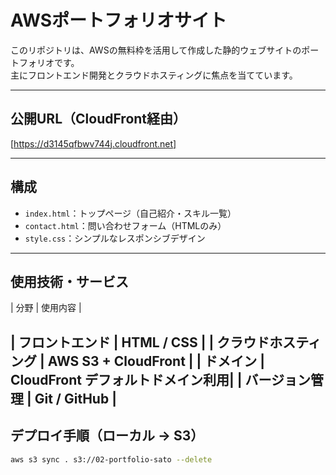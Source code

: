 # AWSポートフォリオサイト

このリポジトリは、AWSの無料枠を活用して作成した静的ウェブサイトのポートフォリオです。  
主にフロントエンド開発とクラウドホスティングに焦点を当てています。

---

##  公開URL（CloudFront経由）
[https://d3145qfbwv744j.cloudfront.net]

---

##  構成

- `index.html`：トップページ（自己紹介・スキル一覧）
- `contact.html`：問い合わせフォーム（HTMLのみ）
- `style.css`：シンプルなレスポンシブデザイン

---

## 使用技術・サービス

| 分野 | 使用内容 |

| フロントエンド | HTML / CSS |
| クラウドホスティング | AWS S3 + CloudFront |
| ドメイン | CloudFront デフォルトドメイン利用|
| バージョン管理 | Git / GitHub |
---

## デプロイ手順（ローカル → S3）

```bash
aws s3 sync . s3://02-portfolio-sato --delete
